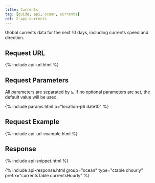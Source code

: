 ```yaml
---
title: Currents
tag: [guide, api, ocean, currents]
ref: 2-api-currents
---
```


Global currents data for the next 10 days, including currents speed and direction.

## Request URL

{% include api-url.html %}

## Request Parameters

All parameters are separated by `&`. If no optional parameters are set, the default value will be used.

{% include params.html p="location-p6 date10" %}

## Request Example

{% include api-url-example.html %}

## Response

{% include api-snippet.html %}

{% include api-response.html group="ocean" type="ctable chourly" prefix="currentsTable currentsHourly" %}
